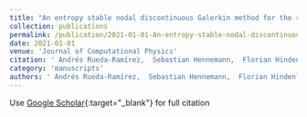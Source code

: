 ```yaml
---
title: "An entropy stable nodal discontinuous Galerkin method for the resistive MHD equations. Part II: Subcell finite volume shock capturing"
collection: publications
permalink: /publication/2021-01-01-An-entropy-stable-nodal-discontinuous-Galerkin-method-for-the-resistive-MHD-equations-Part-II-Subcell-finite-volume-shock-capturing
date: 2021-01-01
venue: 'Journal of Computational Physics'
citation: ' Andrés Rueda-Ramírez,  Sebastian Hennemann,  Florian Hindenlang,  Andrew Winters,  Gregor Gassner, &quot;An entropy stable nodal discontinuous Galerkin method for the resistive MHD equations. Part II: Subcell finite volume shock capturing.&quot; Journal of Computational Physics, 2021.'
category: 'manuscripts'
authors: ' Andrés Rueda-Ramírez,  Sebastian Hennemann,  Florian Hindenlang,  Andrew Winters,  Gregor Gassner'
---
```

Use [Google Scholar](https://scholar.google.com/scholar?q=An+entropy+stable+nodal+discontinuous+Galerkin+method+for+the+resistive+MHD+equations.+Part+II:+Subcell+finite+volume+shock+capturing){:target="_blank"} for full citation